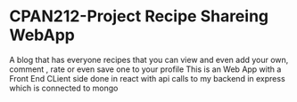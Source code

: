 # CPAN212-Project Recipe Shareing WebApp
A blog that has everyone recipes that you can view and even add your own, comment , rate or even save one to your profile
This is an Web App with a Front End CLient side done in react with api calls to my backend in express which is connected to mongo
